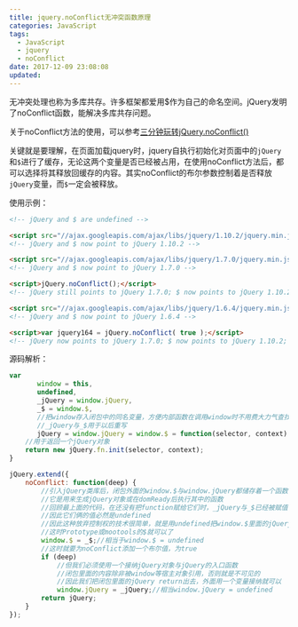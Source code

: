 ```yaml
---
title: jquery.noConflict无冲突函数原理
categories: JavaScript
tags:
  - JavaScript
  - jquery
  - noConflict
date: 2017-12-09 23:08:08
updated:
---
```


无冲突处理也称为多库共存。许多框架都爱用$作为自己的命名空间。jQuery发明了noConflict函数，能解决多库共存问题。

关于noConflict方法的使用，可以参考[三分钟玩转jQuery.noConflict()](https://www.cnblogs.com/laoyu/p/5189750.html)

关键就是要理解，在页面加载jquery时，jquery自执行初始化对页面中的`jQuery`和`$`进行了缓存，无论这两个变量是否已经被占用，在使用noConflict方法后，都可以选择将其释放回缓存的内容。其实noConflict的布尔参数控制着是否释放`jQuery`变量，而`$`一定会被释放。

使用示例：
```html
<!-- jQuery and $ are undefined -->

<script src="//ajax.googleapis.com/ajax/libs/jquery/1.10.2/jquery.min.js"></script>
<!-- jQuery and $ now point to jQuery 1.10.2 -->

<script src="//ajax.googleapis.com/ajax/libs/jquery/1.7.0/jquery.min.js"></script>
<!-- jQuery and $ now point to jQuery 1.7.0 -->

<script>jQuery.noConflict();</script>
<!-- jQuery still points to jQuery 1.7.0; $ now points to jQuery 1.10.2 -->

<script src="//ajax.googleapis.com/ajax/libs/jquery/1.6.4/jquery.min.js"></script>
<!-- jQuery and $ now point to jQuery 1.6.4 -->

<script>var jquery164 = jQuery.noConflict( true );</script>
<!-- jQuery now points to jQuery 1.7.0; $ now points to jQuery 1.10.2; jquery164 points to jQuery 1.6.4 -->
```

源码解析：
```js
var
       window = this,
       undefined,
       _jQuery = window.jQuery,
       _$ = window.$,
       //把window存入闭包中的同名变量，方便内部函数在调用window时不用费大力气查找它
       //_jQuery与_$用于以后重写
       jQuery = window.jQuery = window.$ = function(selector, context) {
    //用于返回一个jQuery对象
    return new jQuery.fn.init(selector, context);
}

jQuery.extend({
    noConflict: function(deep) {
        //引入jQuery类库后，闭包外面的window.$与window.jQuery都储存着一个函数
        //它是用来生成jQuery对象或在domReady后执行其中的函数
        //回顾最上面的代码，在还没有把function赋给它们时，_jQuery与_$已经被赋值了
        //因此它们俩的值必然是undefined
        //因此这种放弃控制权的技术很简单，就是用undefined把window.$里面的jQuery系的函数清除
        //这时Prototype或mootools的$就可以了
        window.$ = _$;//相当于window.$ = undefined
        //这时就要为noConflict添加一个布尔值，为true
        if (deep)
            //但我们必须使用一个接纳jQuery对象与jQuery的入口函数
            //闭包里面的内容除非被window等宿主对象引用，否则就是不可见的
            //因此我们把闭包里面的jQuery return出去，外面用一个变量接纳就可以
            window.jQuery = _jQuery;//相当window.jQuery = undefined
        return jQuery;
    }
});
```

